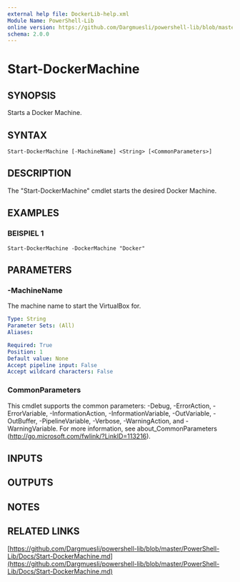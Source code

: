 ```yaml
---
external help file: DockerLib-help.xml
Module Name: PowerShell-Lib
online version: https://github.com/Dargmuesli/powershell-lib/blob/master/PowerShell-Lib/Docs/Start-DockerMachine.md
schema: 2.0.0
---
```


# Start-DockerMachine

## SYNOPSIS
Starts a Docker Machine.

## SYNTAX

```
Start-DockerMachine [-MachineName] <String> [<CommonParameters>]
```

## DESCRIPTION
The "Start-DockerMachine" cmdlet starts the desired Docker Machine.

## EXAMPLES

### BEISPIEL 1
```
Start-DockerMachine -DockerMachine "Docker"
```

## PARAMETERS

### -MachineName
The machine name to start the VirtualBox for.

```yaml
Type: String
Parameter Sets: (All)
Aliases:

Required: True
Position: 1
Default value: None
Accept pipeline input: False
Accept wildcard characters: False
```

### CommonParameters
This cmdlet supports the common parameters: -Debug, -ErrorAction, -ErrorVariable, -InformationAction, -InformationVariable, -OutVariable, -OutBuffer, -PipelineVariable, -Verbose, -WarningAction, and -WarningVariable.
For more information, see about_CommonParameters (http://go.microsoft.com/fwlink/?LinkID=113216).

## INPUTS

## OUTPUTS

## NOTES

## RELATED LINKS

[https://github.com/Dargmuesli/powershell-lib/blob/master/PowerShell-Lib/Docs/Start-DockerMachine.md](https://github.com/Dargmuesli/powershell-lib/blob/master/PowerShell-Lib/Docs/Start-DockerMachine.md)

